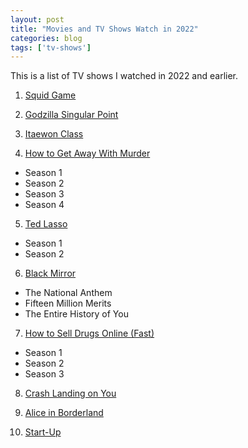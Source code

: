 ```yaml
---
layout: post
title: "Movies and TV Shows Watch in 2022"
categories: blog
tags: ['tv-shows']
---
```


This is a list of TV shows I watched in 2022 and earlier.

1. [Squid Game](https://www.netflix.com/title/81040344)

2. [Godzilla Singular Point](https://www.netflix.com/title/81040344)

3. [Itaewon Class](https://www.netflix.com/title/81040344)

4. [How to Get Away With Murder](https://www.netflix.com/title/81040344)
  - Season 1
  - Season 2
  - Season 3
  - Season 4

5. [Ted Lasso](https://tv.apple.com/us/show/ted-lasso/umc.cmc.vtoh0mn0xn7t3c643xqonfzy)
  - Season 1
  - Season 2

6. [Black Mirror](https://www.netflix.com/title/70264888)
  - The National Anthem
  - Fifteen Million Merits
  - The Entire History of You

7. [How to Sell Drugs Online (Fast)](https://www.netflix.com/title/80218448)
  - Season 1
  - Season 2
  - Season 3

8. [Crash Landing on You](https://www.netflix.com/title/81159258)

9. [Alice in Borderland](https://www.netflix.com/title/80200575)

10. [Start-Up](https://www.netflix.com/title/81290293)